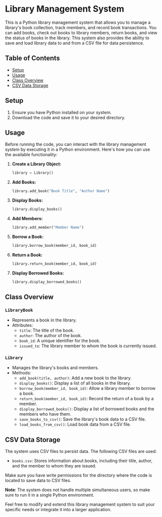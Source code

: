 # Library Management System

This is a Python library management system that allows you to manage a library's book collection, track members, and record book transactions. You can add books, check out books to library members, return books, and view the status of books in the library. This system also provides the ability to save and load library data to and from a CSV file for data persistence.

## Table of Contents
- [Setup](#setup)
- [Usage](#usage)
- [Class Overview](#class-overview)
- [CSV Data Storage](#csv-data-storage)

## Setup
1. Ensure you have Python installed on your system.
2. Download the code and save it to your desired directory.

## Usage

Before running the code, you can interact with the library management system by executing it in a Python environment. Here's how you can use the available functionality:

1. **Create a Library Object:**
   ```python
   library = Library()
   ```

2. **Add Books:**
   ```python
   library.add_book("Book Title", "Author Name")
   ```

3. **Display Books:**
   ```python
   library.display_books()
   ```

4. **Add Members:**
   ```python
   library.add_member("Member Name")
   ```

5. **Borrow a Book:**
   ```python
   library.borrow_book(member_id, book_id)
   ```

6. **Return a Book:**
   ```python
   library.return_book(member_id, book_id)
   ```

7. **Display Borrowed Books:**
   ```python
   library.display_borrowed_books()
   ```

## Class Overview

### `LibraryBook`
- Represents a book in the library.
- Attributes:
  - `title`: The title of the book.
  - `author`: The author of the book.
  - `book_id`: A unique identifier for the book.
  - `issued_to`: The library member to whom the book is currently issued.

### `Library`
- Manages the library's books and members.
- Methods:
  - `add_book(title, author)`: Add a new book to the library.
  - `display_books()`: Display a list of all books in the library.
  - `borrow_book(member_id, book_id)`: Allow a library member to borrow a book.
  - `return_book(member_id, book_id)`: Record the return of a book by a member.
  - `display_borrowed_books()`: Display a list of borrowed books and the members who have them.
  - `save_books_to_csv()`: Save the library's book data to a CSV file.
  - `load_books_from_csv()`: Load book data from a CSV file.

## CSV Data Storage

The system uses CSV files to persist data. The following CSV files are used:

- `books.csv`: Stores information about books, including their title, author, and the member to whom they are issued.

Make sure you have write permissions for the directory where the code is located to save data to CSV files.

**Note**: The system does not handle multiple simultaneous users, so make sure to run it in a single Python environment.

Feel free to modify and extend this library management system to suit your specific needs or integrate it into a larger application.